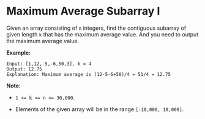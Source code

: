 # Maximum Average Subarray I

Given an array consisting of `n` integers, find the contiguous subarray of given length `k` that has the maximum average value. And you need to output the maximum average value.

**Example:**

```
Input: [1,12,-5,-6,50,3], k = 4
Output: 12.75
Explanation: Maximum average is (12-5-6+50)/4 = 51/4 = 12.75
```

**Note:**

- `1 <= k <= n <= 30,000`.

- Elements of the given array will be in the range `[-10,000, 10,000]`.